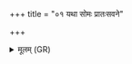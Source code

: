 +++
title = "०१ यथा सोमः प्रातःसवने"

+++
<details><summary>मूलम् (GR)</summary>

यथा सोमः प्रातःसवने  
अश्विनोर् भवति प्रियः ।  
एवा मे अश्विना वर्च  
आत्मनि ध्रियताम् ॥
</details>